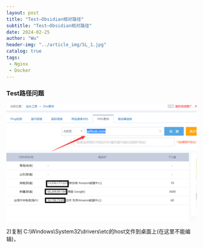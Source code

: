 ```yaml
---
layout: post
title: "Test—Obsidian相对路径"
subtitle: "Test—Obsidian相对路径"
date: 2024-02-25
author: "Wu"
header-img: "../article_img/SL_1.jpg"
catalog: true
tags: 
 - Nginx
 - Docker
---
```


### Test路径问题



![](../article_img/0324_01.png)

2)复制 C:\Windows\System32\drivers\etc的host文件到桌面上(在这里不能编辑)，

